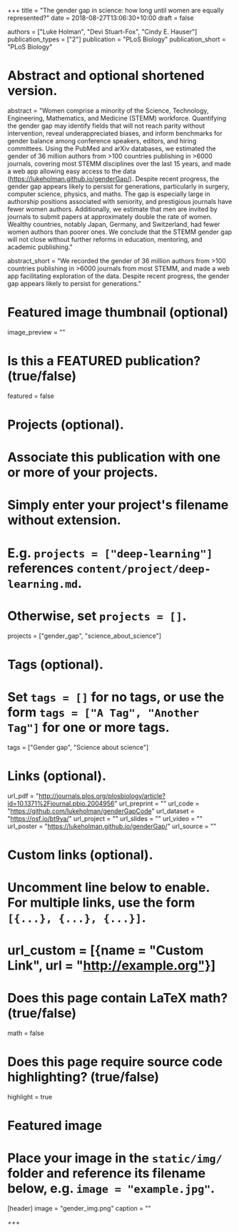 +++
title = "The gender gap in science: how long until women are equally represented?"
date = 2018-08-27T13:06:30+10:00
draft = false

authors = ["Luke Holman", "Devi Stuart-Fox", "Cindy E. Hauser"]
publication_types = ["2"]
publication = "PLoS Biology"
publication_short = "PLoS Biology"

# Abstract and optional shortened version.
abstract = "Women comprise a minority of the Science, Technology, Engineering, Mathematics, and Medicine (STEMM) workforce. Quantifying the gender gap may identify fields that will not reach parity without intervention, reveal underappreciated biases, and inform benchmarks for gender balance among conference speakers, editors, and hiring committees. Using the PubMed and arXiv databases, we estimated the gender of 36 million authors from >100 countries publishing in >6000 journals, covering most STEMM disciplines over the last 15 years, and made a web app allowing easy access to the data (https://lukeholman.github.io/genderGap/). Despite recent progress, the gender gap appears likely to persist for generations, particularly in surgery, computer science, physics, and maths. The gap is especially large in authorship positions associated with seniority, and prestigious journals have fewer women authors. Additionally, we estimate that men are invited by journals to submit papers at approximately double the rate of women. Wealthy countries, notably Japan, Germany, and Switzerland, had fewer women authors than poorer ones. We conclude that the STEMM gender gap will not close without further reforms in education, mentoring, and academic publishing."

abstract_short = "We recorded the gender of 36 million authors from >100 countries publishing in >6000 journals from most STEMM, and made a web app facilitating exploration of the data. Despite recent progress, the gender gap appears likely to persist for generations."


# Featured image thumbnail (optional)
image_preview = ""

# Is this a FEATURED publication? (true/false)
featured = false

# Projects (optional).
#   Associate this publication with one or more of your projects.
#   Simply enter your project's filename without extension.
#   E.g. `projects = ["deep-learning"]` references `content/project/deep-learning.md`.
#   Otherwise, set `projects = []`.
projects = ["gender_gap", "science_about_science"]

# Tags (optional).
#   Set `tags = []` for no tags, or use the form `tags = ["A Tag", "Another Tag"]` for one or more tags.
tags = ["Gender gap", "Science about science"]

# Links (optional).
url_pdf = "http://journals.plos.org/plosbiology/article?id=10.1371%2Fjournal.pbio.2004956"
url_preprint = ""
url_code = "https://github.com/lukeholman/genderGapCode"
url_dataset = "https://osf.io/bt9ya/"
url_project = ""
url_slides = ""
url_video = ""
url_poster = "https://lukeholman.github.io/genderGap/"
url_source = ""

# Custom links (optional).
#   Uncomment line below to enable. For multiple links, use the form `[{...}, {...}, {...}]`.
# url_custom = [{name = "Custom Link", url = "http://example.org"}]

# Does this page contain LaTeX math? (true/false)
math = false

# Does this page require source code highlighting? (true/false)
highlight = true

# Featured image
# Place your image in the `static/img/` folder and reference its filename below, e.g. `image = "example.jpg"`.
[header]
image = "gender_img.png"
caption = ""

+++
